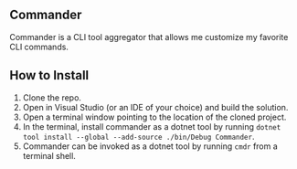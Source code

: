 ## Commander

Commander is a CLI tool aggregator that allows me customize my favorite CLI commands.

## How to Install
1. Clone the repo.
2. Open in Visual Studio (or an IDE of your choice) and build the solution.
3. Open a terminal window pointing to the location of the cloned project.
4. In the terminal, install commander as a dotnet tool by running `dotnet tool install --global --add-source ./bin/Debug Commander`. 
5. Commander can be invoked as a dotnet tool by running `cmdr` from a terminal shell.